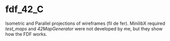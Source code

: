 # fdf_42_C
Isometric and Parallel projections of wireframes (fil de fer). MinilibX required
*test_maps* and *42MapGenerator* were not developed by me, but they show how the FDF works.

